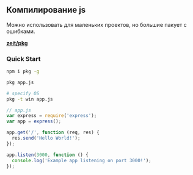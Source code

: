 ## Компилирование js
Можно использовать для маленьких проектов, но большие пакует с ошибками.

[**zeit/pkg**](https://github.com/zeit/pkg)

### Quick Start
```bash
npm i pkg -g

pkg app.js

# specify OS
pkg -t win app.js
```


```js
// app.js
var express = require('express');
var app = express();

app.get('/', function (req, res) {
  res.send('Hello World!');
});

app.listen(3000, function () {
  console.log('Example app listening on port 3000!');
});
```

